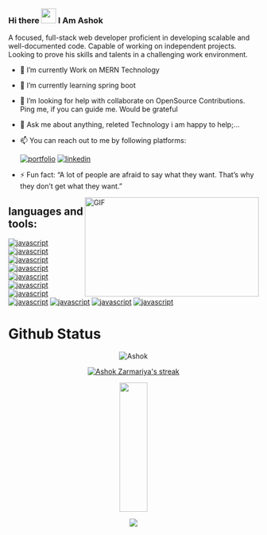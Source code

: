 ### Hi there <img src="https://a.slack-edge.com/6c404/marketing/img/homepage/bold-existing-users/waving-hand.gif" width="30" height="30"/> I Am Ashok





A focused, full-stack web developer proficient in developing scalable and well-documented code. Capable of working on independent projects. Looking to prove his skills and talents in a challenging work environment.

<!--
**Ashokzarmariya/ashokzarmariya** is a ✨ _special_ ✨ repository because its `README.md` (this file) appears on your GitHub profile.

Here are some ideas to get you started:



-->

  
  
- 🔭 I’m currently Work on MERN Technology

- 🌱 I’m currently learning spring boot 

- 🤔 I’m looking for help with collaborate on OpenSource Contributions. 
  Ping me, if you can guide me. Would be grateful

- 💬 Ask me about anything, releted Technology i am happy to help;...  
    


- 📫 You can reach out to me by following platforms: 
    
  [![portfolio](https://img.shields.io/badge/my_portfolio-000?style=for-the-badge&logo=ko-fi&logoColor=white)](http://ashok-portfolio.vercel.app/)
  [![linkedin](https://img.shields.io/badge/linkedin-0A66C2?style=for-the-badge&logo=linkedin&logoColor=white)](https://www.linkedin.com/in/ashok-zarmariya-473aa722a/)
  
  
  

- ⚡ Fun fact: 
  “A lot of people are afraid to say what they want. 
  That’s why they don’t get what they want.”

  
  

<img align="right" alt="GIF" src="https://github.com/abhisheknaiidu/abhisheknaiidu/blob/master/code.gif?raw=true" width="350" height="200" />



## languages and tools:
[![javascript]( https://img.shields.io/badge/javascript-yellow?style=for-the-badge&logo=Javascript&logoColor=white)]()
[![javascript]( https://img.shields.io/badge/react-blue?style=for-the-badge&logo=react&logoColor=white )]()
[![javascript]( https://img.shields.io/badge/redux-black?style=for-the-badge&logo=redux&logoColor=white )]()
[![javascript]( https://img.shields.io/badge/html-blue?style=for-the-badge&logo=html&logoColor=white )]()
[![javascript]( https://img.shields.io/badge/css-yellow?style=for-the-badge&logo=html&logoColor=white )]()
[![javascript]( https://img.shields.io/badge/Typescript-blue?style=for-the-badge&logo=html&logoColor=white )]()
[![javascript]( https://img.shields.io/badge/MUI-black?style=for-the-badge&logo=html&logoColor=white )]()
[![javascript]( https://img.shields.io/badge/tailwindcss-yellow?style=for-the-badge&logo=html&logoColor=white )]()
[![javascript]( https://img.shields.io/badge/framer-motion-pink?style=for-the-badge&logo=html&logoColor=white )]()
[![javascript]( https://img.shields.io/badge/nodejs-orange?style=for-the-badge&logo=html&logoColor=white )]()
[![javascript]( https://img.shields.io/badge/expressjs-blue?style=for-the-badge&logo=html&logoColor=white )]()




 <p align="center">
    <h1> Github Status </h1>
</p>
<p align="center"> <img src="https://github-readme-stats.vercel.app/api?username=ashokzarmariya&show_icons=true&theme=gotham" alt="Ashok" />
  
  <p align="center">
    <a href="https://github.com/ashokzarmariya/github-readme-streak-stats">
        <img title="🔥 Get streak stats for your profile at git.io/streak-stats" alt="Ashok Zarmariya's streak" src="https://github-readme-streak-stats.herokuapp.com/?user=ashokzarmariya&theme=black-ice&hide_border=true&stroke=0000&background=060A0CD0"/>
    </a>
</p>

<p align="center">
 <img src="https://github-readme-stats.vercel.app/api/top-langs/?username=ashokzarmariya&theme=react&hide_border=true&bg_color=0D1117" height="260px" width="33.25%"/>
</p>


<p align="center">
 <img  src="https://raw.githubusercontent.com/Trilokia/Trilokia/379277808c61ef204768a61bbc5d25bc7798ccf1/bottom_header.svg">
</p>























